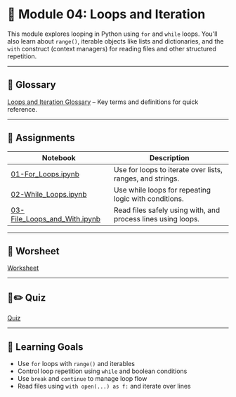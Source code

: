 # 🔁 Module 04: Loops and Iteration

This module explores looping in Python using `for` and `while` loops. You'll also learn about 
`range()`, iterable objects like lists and dictionaries, and the `with` construct (context managers) for reading files and other structured repetition.

---

## 📕 Glossary

[Loops and Iteration Glossary](https://github.com/aaniaahh/DataScience-2025/blob/main/Assignments/04-Loops_and_Iteration/glossary.md) – Key terms and definitions for quick reference.

---

## 🔗 Assignments

|Notebook	| Description|
|---|---|
|[01-For_Loops.ipynb](https://github.com/aaniaahh/DataScience-2025/blob/main/Completed/04-Loops_and_Iteration/01_For_Loops.ipynb) | Use for loops to iterate over lists, ranges, and strings.
|[02-While_Loops.ipynb](https://github.com/aaniaahh/DataScience-2025/blob/main/Completed/04-Loops_and_Iteration/02_While_Loops.ipynb) |	Use while loops for repeating logic with conditions.
|[03-File_Loops_and_With.ipynb](https://github.com/aaniaahh/DataScience-2025/blob/main/Completed/04-Loops_and_Iteration/03_File_Loops_and_With.ipynb) |	Read files safely using with, and process lines using loops.

---

## 📝 Worsheet

[Worksheet](https://github.com/aaniaahh/DataScience-2025/blob/main/Assignments/04-Loops_and_Iteration/worksheet.md)

---

## 🤔✏️ Quiz

[Quiz](https://github.com/aaniaahh/DataScience-2025/blob/main/Assignments/04-Loops_and_Iteration/mini_quiz.md)

---

## 🧠 Learning Goals

* Use `for` loops with `range()` and iterables
* Control loop repetition using `while` and boolean conditions
* Use `break` and `continue` to manage loop flow
* Read files using `with open(...) as f:` and iterate over lines